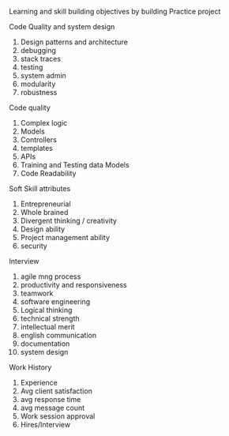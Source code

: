 Learning and skill building objectives by building Practice project

Code Quality and system design
1. Design patterns and architecture
2. debugging
3. stack traces
4. testing
5. system admin
6. modularity
7. robustness

Code quality
1. Complex logic
2. Models
3. Controllers
4. templates
5. APIs
6. Training and Testing data Models
7. Code Readability

Soft Skill attributes
1. Entrepreneurial
2. Whole brained
3. Divergent thinking / creativity
4. Design ability
5. Project management ability
6. security

Interview
1. agile mng process
2. productivity and responsiveness
3. teamwork
4. software engineering
5. Logical thinking
6. technical strength
7. intellectual merit
8. english communication
9. documentation
10. system design

Work History
1. Experience
2. Avg client satisfaction
3. avg response time
4. avg message count
5. Work session approval
6. Hires/Interview
